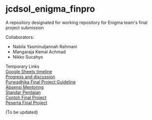 # jcdsol_enigma_finpro
A repository designated for working repository for Enigma team's final project submission

Collaborators:
- Nabila Yasminuljannah Rahmani
- Mangaraja Kemal Achmad
- Nikko Sucahyo

Temporary Links<br />
[Google Sheets timeline](https://docs.google.com/spreadsheets/d/1LH6uB0zLUSgpdhkwH2f3I6e7Cp4oNIRi3rzWtG1HwKs/edit?gid=0#gid=0) <br />
[Progress and discussion](https://docs.google.com/presentation/d/18lBgVzDrODngBx9keRG78iONqheEk_HNUkvHiViFCEs/edit?slide=id.g3789ff5af8c_0_14#slide=id.g3789ff5af8c_0_14)<br />
[Purwadhika Final Project Guideline](https://drive.google.com/file/d/1d9D6Bo7BsQTQpMxS22usg4Ez8s3yp-nC/view) <br />
[Absensi Mentoring](https://docs.google.com/spreadsheets/u/0/d/1AA8XZMa5BLs86aV48svQKwSYGOUI6ow3CFKDhGm2VnE/view) <br />
[Standar Penilaian](https://drive.google.com/file/d/10Ai7bfIiugji4s0wE8T7JNZOQL55pgyW/view) <br />
[Contoh Final Project](https://github.com/Baron197/HR_Analytics_Classification/blob/master/HR_Analytics_Classification_Example.ipynb) <br />
[Peserta Final Project](https://docs.google.com/spreadsheets/d/1tvG2yThNo9wpruLVxFFDKIIspchpGJCjpo1UUeKyvoc/edit?gid=0#gid=0) <br />


(To be updated)
